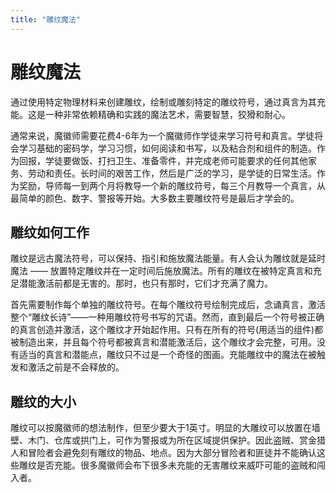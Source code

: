 ```yaml
---
title: "雕纹魔法"
---
```

# 雕纹魔法

通过使用特定物理材料来创建雕纹，绘制或雕刻特定的雕纹符号，通过真言为其充能。这是一种非常依赖精确和实践的魔法艺术，需要智慧，狡猾和耐心。

通常来说，魔徽师需要花费4-6年为一个魔徽师作学徒来学习符号和真言。学徒将会学习基础的密码学，学习习惯，如何阅读和书写，以及粘合剂和组件的制造。作为回报，学徒要做饭、打扫卫生、准备零件，并完成老师可能要求的任何其他家务、劳动和责任。长时间的艰苦工作，然后是广泛的学习，是学徒的日常生活。作为奖励，导师每一到两个月将教导一个新的雕纹符号，每三个月教导一个真言，从最简单的颜色、数字、警报等开始。大多数主要雕纹符号是最后才学会的。

## 雕纹如何工作

雕纹是远古魔法符号，可以保持、指引和施放魔法能量。有人会认为雕纹就是延时魔法 —— 放置特定雕纹并在一定时间后施放魔法。所有的雕纹在被特定真言和充足潜能激活前都是无害的。那时，也只有那时，它们才充满了魔力。

首先需要制作每个单独的雕纹符号。在每个雕纹符号绘制完成后，念诵真言，激活整个“雕纹长诗”——一种用雕纹符号书写的咒语。然而，直到最后一个符号被正确的真言创造并激活，这个雕纹才开始起作用。只有在所有的符号(用适当的组件)都被制造出来，并且每个符号都被真言和潜能激活后，这个雕纹才会完整，可用。没有适当的真言和潜能点，雕纹只不过是一个奇怪的图画。充能雕纹中的魔法在被触发和激活之前是不会释放的。

## 雕纹的大小

雕纹可以按魔徽师的想法制作，但至少要大于1英寸。明显的大雕纹可以放置在墙壁、木门、仓库或拱门上，可作为警报或为所在区域提供保护。因此盗贼、赏金猎人和冒险者会避免刻有雕纹的物品、地点。因为大部分冒险者和匪徒并不能确认这些雕纹是否充能。很多魔徽师会布下很多未充能的无害雕纹来威吓可能的盗贼和闯入者。
